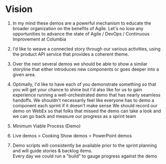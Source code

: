 # Vision

1. In my mind these demos are a powerful mechanism to educate the broader organization on the benefits of Agile.  Let's no lose any opportunities to advance the state of Agile / DevOps / Continuous Improvement at Columbia 

2. I'd like to weave a connected story through our various activities, using the product API service that provides a coherent theme.  

3. Over the next several demos we should be able to show a similar storyline that either introduces new components or goes deeper into a given area. 

4. Optimally, I'd like to have each of you demonstrate something so that you will get your chance to shine but I'd also like for us to gain experience running a well-orchestrated demo that has nearly seamless handoffs.  We shouldn't necessarily feel like everyone has to demo a component each sprint if it doesn't make sense 
We should record our demo on WebEx so that folks that missed the demo can take a look and we can go back and measure our progress as a sprint team  

5. Minimum Viable Process (Demo) 

6. Live demos > Cooking Show demos > PowerPoint demos 

7. Demo scripts will consistently be available prior to the sprint planning and will guide stories & backlog items.   
Every day we could run a "build" to gauge progress against the demo